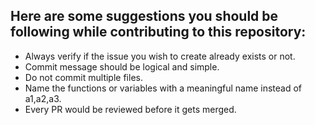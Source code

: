 
## Here are some suggestions you should be following while contributing to this repository:

* Always verify if the issue you wish to create already exists or not.
* Commit message should be logical and simple.
* Do not commit multiple files.
* Name the functions or variables with a meaningful name instead of a1,a2,a3.
* Every PR would be reviewed before it gets merged.
